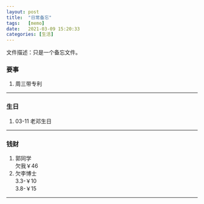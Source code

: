 ```yaml
---
layout: post
title:  "日常备忘"
tags:   [memo]
date:   2021-03-09 15:20:33
categories: [生活]
---
```

文件描述：只是一个备忘文件。
### 要事  
1. 周三带专利
---
### 生日  
1. 03-11    老邓生日
---
### 钱财  
1. 郭同学  
欠我￥46  
2. 欠李博士  
3.3-￥10  
3.8-￥15
---
